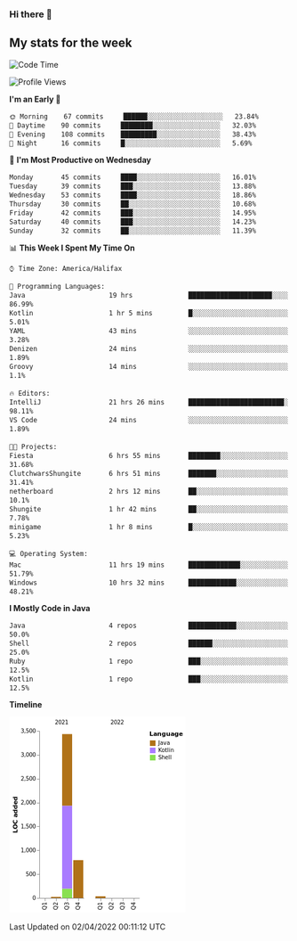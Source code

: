### Hi there 👋

## My stats for the week
<!--START_SECTION:waka-->
![Code Time](http://img.shields.io/badge/Code%20Time-145%20hrs%2013%20mins-blue)

![Profile Views](http://img.shields.io/badge/Profile%20Views-0-blue)

**I'm an Early 🐤** 

```text
🌞 Morning    67 commits     ██████░░░░░░░░░░░░░░░░░░░   23.84% 
🌆 Daytime    90 commits     ████████░░░░░░░░░░░░░░░░░   32.03% 
🌃 Evening    108 commits    █████████░░░░░░░░░░░░░░░░   38.43% 
🌙 Night      16 commits     █░░░░░░░░░░░░░░░░░░░░░░░░   5.69%

```
📅 **I'm Most Productive on Wednesday** 

```text
Monday       45 commits     ████░░░░░░░░░░░░░░░░░░░░░   16.01% 
Tuesday      39 commits     ███░░░░░░░░░░░░░░░░░░░░░░   13.88% 
Wednesday    53 commits     ████░░░░░░░░░░░░░░░░░░░░░   18.86% 
Thursday     30 commits     ██░░░░░░░░░░░░░░░░░░░░░░░   10.68% 
Friday       42 commits     ███░░░░░░░░░░░░░░░░░░░░░░   14.95% 
Saturday     40 commits     ███░░░░░░░░░░░░░░░░░░░░░░   14.23% 
Sunday       32 commits     ██░░░░░░░░░░░░░░░░░░░░░░░   11.39%

```


📊 **This Week I Spent My Time On** 

```text
⌚︎ Time Zone: America/Halifax

💬 Programming Languages: 
Java                     19 hrs              █████████████████████░░░░   86.99% 
Kotlin                   1 hr 5 mins         █░░░░░░░░░░░░░░░░░░░░░░░░   5.01% 
YAML                     43 mins             ░░░░░░░░░░░░░░░░░░░░░░░░░   3.28% 
Denizen                  24 mins             ░░░░░░░░░░░░░░░░░░░░░░░░░   1.89% 
Groovy                   14 mins             ░░░░░░░░░░░░░░░░░░░░░░░░░   1.1%

🔥 Editors: 
IntelliJ                 21 hrs 26 mins      ████████████████████████░   98.11% 
VS Code                  24 mins             ░░░░░░░░░░░░░░░░░░░░░░░░░   1.89%

🐱‍💻 Projects: 
Fiesta                   6 hrs 55 mins       ████████░░░░░░░░░░░░░░░░░   31.68% 
ClutchwarsShungite       6 hrs 51 mins       ███████░░░░░░░░░░░░░░░░░░   31.41% 
netherboard              2 hrs 12 mins       ██░░░░░░░░░░░░░░░░░░░░░░░   10.1% 
Shungite                 1 hr 42 mins        ██░░░░░░░░░░░░░░░░░░░░░░░   7.78% 
minigame                 1 hr 8 mins         █░░░░░░░░░░░░░░░░░░░░░░░░   5.23%

💻 Operating System: 
Mac                      11 hrs 19 mins      █████████████░░░░░░░░░░░░   51.79% 
Windows                  10 hrs 32 mins      ████████████░░░░░░░░░░░░░   48.21%

```

**I Mostly Code in Java** 

```text
Java                     4 repos             ████████████░░░░░░░░░░░░░   50.0% 
Shell                    2 repos             ██████░░░░░░░░░░░░░░░░░░░   25.0% 
Ruby                     1 repo              ███░░░░░░░░░░░░░░░░░░░░░░   12.5% 
Kotlin                   1 repo              ███░░░░░░░░░░░░░░░░░░░░░░   12.5%

```


**Timeline**

![Chart not found](https://raw.githubusercontent.com/lyndseyy/lyndseyy/main/charts/bar_graph.png) 


 Last Updated on 02/04/2022 00:11:12 UTC
<!--END_SECTION:waka-->